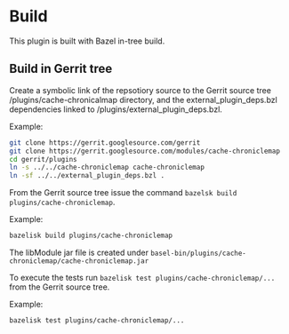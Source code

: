 # Build

This plugin is built with Bazel in-tree build.

## Build in Gerrit tree

Create a symbolic link of the repsotiory source to the Gerrit source
tree /plugins/cache-chronicalmap directory, and the external_plugin_deps.bzl
dependencies linked to /plugins/external_plugin_deps.bzl.

Example:

```sh
git clone https://gerrit.googlesource.com/gerrit
git clone https://gerrit.googlesource.com/modules/cache-chroniclemap
cd gerrit/plugins
ln -s ../../cache-chroniclemap cache-chroniclemap
ln -sf ../../external_plugin_deps.bzl .
```

From the Gerrit source tree issue the command `bazelsk build plugins/cache-chroniclemap`.

Example:

```sh
bazelisk build plugins/cache-chroniclemap
```

The libModule jar file is created under `basel-bin/plugins/cache-chroniclemap/cache-chroniclemap.jar`

To execute the tests run `bazelisk test plugins/cache-chroniclemap/...` from the Gerrit source tree.

Example:

```sh
bazelisk test plugins/cache-chroniclemap/...
```
